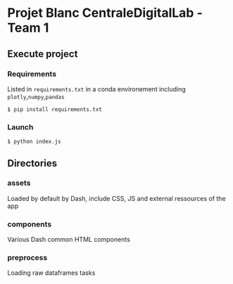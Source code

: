 # Projet Blanc CentraleDigitalLab - Team 1

## Execute project
### Requirements

Listed in `requirements.txt` in a conda environement including `plotly`,`numpy`,`pandas`

    $ pip install requirements.txt

### Launch
    $ python index.js

## Directories
### assets
Loaded by default by Dash, include CSS, JS and external ressources of the app

### components
Various Dash common HTML components

### preprocess
Loading raw dataframes tasks